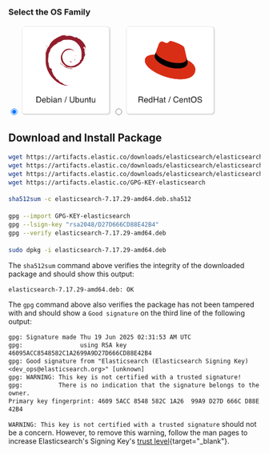 
### Select the OS Family

<label>
  <input type="radio" id="Debian" name="osFamily" onChange="selectOS()" checked=true />
  <img src="/get_started/debian.png" class="skip-lightbox" width="180px">
</label>
<label>
  <input type="radio" id="RedHat" name="osFamily" onChange="selectOS()" />
  <img src="/get_started/red_hat.png" class="skip-lightbox" width="180px">
</label>

## Download and Install Package

<div id="DebianDiv" class="os" markdown="span">


```bash
wget https://artifacts.elastic.co/downloads/elasticsearch/elasticsearch-7.17.29-amd64.deb
wget https://artifacts.elastic.co/downloads/elasticsearch/elasticsearch-7.17.29-amd64.deb.sha512
wget https://artifacts.elastic.co/downloads/elasticsearch/elasticsearch-7.17.29-amd64.deb.asc
wget https://artifacts.elastic.co/GPG-KEY-elasticsearch

sha512sum -c elasticsearch-7.17.29-amd64.deb.sha512

gpg --import GPG-KEY-elasticsearch
gpg --lsign-key "rsa2048/D27D666CD88E42B4"
gpg --verify elasticsearch-7.17.29-amd64.deb

sudo dpkg -i elasticsearch-7.17.29-amd64.deb
```

The `sha512sum` command above verifies the integrity of the downloaded package and should show this output:

```
elasticsearch-7.17.29-amd64.deb: OK
```

The `gpg` command above also verifies the package has not been tampered with and should show a `Good signature` on the third line of the following output:

```
gpg: Signature made Thu 19 Jun 2025 02:31:53 AM UTC
gpg:                using RSA key 46095ACC8548582C1A2699A9D27D666CD88E42B4
gpg: Good signature from "Elasticsearch (Elasticsearch Signing Key) <dev_ops@elasticsearch.org>" [unknown]
gpg: WARNING: This key is not certified with a trusted signature!
gpg:          There is no indication that the signature belongs to the owner.
Primary key fingerprint: 4609 5ACC 8548 582C 1A26  99A9 D27D 666C D88E 42B4
```

`WARNING: This key is not certified with a trusted signature` should not be a concern.
However, to remove this warning, follow the man pages to increase Elasticsearch's
Signing Key's [trust level](https://www.gnupg.org/gph/en/manual/x334.html){target="_blank"}.

</div>

<div id="RedHatDiv" class="os" style="display:none">

```bash
wget https://artifacts.elastic.co/downloads/elasticsearch/elasticsearch-7.17.29-x86_64.rpm
wget https://artifacts.elastic.co/downloads/elasticsearch/elasticsearch-7.17.29-x86_64.rpm.sha512
sha512sum -c elasticsearch-7.17.29-x86_64.rpm.sha512
sudo rpm -i elasticsearch-7.17.29-x86_64.rpm
```

The sha512sum command above verifies the downloaded package and should show this output:

```
elasticsearch-7.17.29-x86_64.rpm: OK
```

</div>